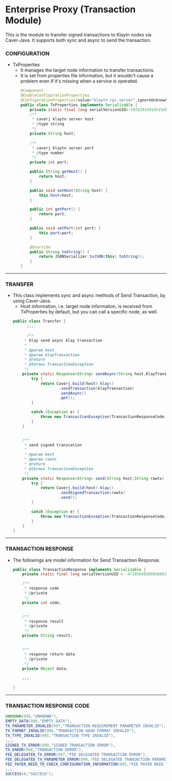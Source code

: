 # Enterprise Proxy (Transaction Module)
This is the module to transfer signed transactions to Klaytn nodes via Caver-Java. It supports both sync and async to send the transaction.


### CONFIGURATION
- TxProperties
  - It manages the target node information to transfer transactions.
  - It is set from properties file information, but it wouldn't cause a problem even if it's missing when a service is operated.
    ```java
    @Component
    @EnableConfigurationProperties
    @ConfigurationProperties(value="klaytn.rpc.server",ignoreUnknownFields=true)
    public class TxProperties implements Serializable {
        private static final long serialVersionUID=-5978293391451565915L;
        /**
         * caverj klaytn server host
         * @type string
         */
        private String host;
      
        /**
         * caverj klaytn server port
         * @type number
         */
        private int port;
    
        public String getHost() {
            return host;
        }
    
        public void setHost(String host) {
            this.host=host;
        }
    
        public int getPort() {
            return port;
        }
    
        public void setPort(int port) {
            this.port=port;
        }
    
        @Override
        public String toString() {
            return JSONSerializer.toJSON(this).toString();
        }
    }
    ```

---

### TRANSFER
- This class implements sync and async methods of Send Transaction, by using Caver-Java.
  - Host information, i.e. target node information, is received from TxProperties by default, but you can call a specific node, as well.
  ```java
  public class Transfer {
  		....
  		
  		/**
       * klay send async klay transaction
       *
       * @param host
       * @param klayTransaction
       * @return
       * @throws TransactionException
       */
      private static Response<String> sendAsync(String host,KlayTransaction klayTransaction) throws TransactionException {
          try {
              return Caverj.build(host).klay()
                      .sendTransaction(klayTransaction)
                      .sendAsync()
                      .get();
          }
  
          catch (Exception e) {
              throw new TransactionException(TransactionResponseCode.TX_ERROR,e);
          }
      }
  
  
      /**
       * send signed transcation
       *
       * @param host
       * @param rawtx
       * @return
       * @throws TransactionException
       */
      private static Response<String> send(String host,String rawtx) throws TransactionException {
          try {
              return Caverj.build(host).klay()
                      .sendSignedTransaction(rawtx)
                      .send();
          }
  
          catch (Exception e) {
              throw new TransactionException(TransactionResponseCode.TX_ERROR,e);
          }
      }
  }
  ```

---

### TRANSACTION RESPONSE
- The followings are model information for Send Transaction Response.
  ```java
  public class TransactionResponse implements Serializable {
      private static final long serialVersionUID = -4719564050993688336L;
  
      /**
       * response code
       * @private
       */
      private int code;
  
  
      /**
       * response result
       * @private
       */
      private String result;
  
  
      /**
       * response return data
       * @private
       */
      private Object data;
      
      ....
      
  }
  ```

---

### TRANSACTION RESPONSE CODE

  ```java
  UNKNOWN(999,"UNKNOWN"),
  EMPTY_DATA(998,"EMPTY DATA"),
  TX_PARAMETER_INVALID(997,"TRANSACTION REQUIREMENT PARAMETER INVALID"),
  TX_FORMAT_INVALID(996,"TRANSACTION HASH FORMAT INVALID"),
  TX_TYPE_INVALID(995,"TRANSACTION TYPE INVALID"),
  ....
  SIGNED_TX_ERROR(899,"SIGNED TRANSACTION ERROR"),
  TX_ERROR(898,"TRANSACTION ERROR"),
  FEE_DELEGATED_TX_ERROR(897,"FEE DELEGATED TRANSACTION ERROR"),
  FEE_DELEGATED_TX_PARAMETER_ERROR(896,"FEE DELEGATED TRANSACTION PARAMETER ERROR"),
  FEE_PAYER_NEED_TO_CHECK_CONFIGURATION_INFORMATION(895,"FEE PAYER NEED TO CHECK CONFIGURATION INFORMATION"),
  ....
  SUCCESS(0,"SUCCESS");
  ```
